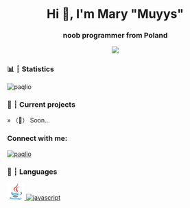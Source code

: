 <h1 align="center">Hi 👋, I'm Mary "Muyys"</h1>
<h3 align="center">noob programmer from Poland</h3>
<center>
<image src=https://discord.c99.nl/widget/theme-1/577584322517925891.png> </image>
</center>


<h3 align="left">📊 ┆ Statistics</h3>
<p align="left"> <img src="https://komarev.com/ghpvc/?username=paqlio&label=Profile%20views&color=0e75b6&style=flat" alt="paqlio" /> </p>


<h3 align="left">📌 ┆ Current projects</h3>
» （👀） Soon...

<h3 align="left">Connect with me:</h3>
<p align="left">
<a href="https://www.youtube.com/c/paqlio" target="blank"><img align="center" src="https://raw.githubusercontent.com/rahuldkjain/github-profile-readme-generator/master/src/images/icons/Social/youtube.svg" alt="paqlio" height="30" width="40" /></a>
</p>

<h3 align="left">🧠 ┆ Languages</h3>
<p align="left"> <a href="https://www.java.com" target="_blank" rel="noreferrer"> <img src="https://raw.githubusercontent.com/devicons/devicon/master/icons/java/java-original.svg" alt="java" width="40" height="40"/> </a> <a href="https://developer.mozilla.org/en-US/docs/Web/JavaScript" target="_blank" rel="noreferrer"> <img src="https://raw.githubusercontent.com/devicons/devicon/master/icons/javascript
  /javascript-original.svg" alt="javascript" width="40" height="40"/> </a> </p>

